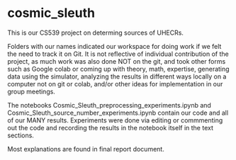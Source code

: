 # cosmic_sleuth

This is our CS539 project on determing sources of UHECRs.

Folders with our names indicated our workspace for doing work if we felt the need to track it on Git. It is not reflective of individual contribution of the project, as much work was also done NOT on the git, and took other forms such as Google colab or coming up with theory, math, expertise, generating data using the simulator, analyzing the results in different ways locally on a computer not on git or colab, and/or other ideas for implementation in our group meetings.

The notebooks Cosmic_Sleuth_preprocessing_experiments.ipynb and Cosmic_Sleuth_source_number_experiments.ipynb contain our code and all of our MANY results. 
Experiments were done via editing or commmenting out the code and recording the results in the notebook itself in the text sections.

Most explanations are found in final report document.
